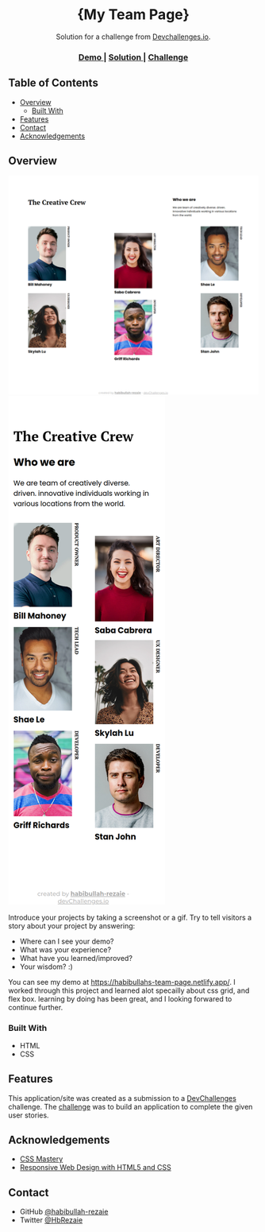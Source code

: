 <!-- Please update value in the {}  -->

<h1 align="center">{My Team Page}</h1>

<div align="center">
   Solution for a challenge from  <a href="http://devchallenges.io" target="_blank">Devchallenges.io</a>.
</div>

<div align="center">
  <h3>
    <a href="https://habibullahs-team-page.netlify.app/">
      Demo
    </a>
    <span> | </span>
    <a href="https://github.com/habibullah-rezaie/my-team-page">
      Solution
    </a>
    <span> | </span>
    <a href="https://devchallenges.io/challenges/hhmesazsqgKXrTkYkt0U">
      Challenge
    </a>
  </h3>
</div>

<!-- TABLE OF CONTENTS -->

## Table of Contents

- [Overview](#overview)
  - [Built With](#built-with)
- [Features](#features)
- [Contact](#contact)
- [Acknowledgements](#acknowledgements)

<!-- OVERVIEW -->

## Overview

![desktop screenshot](./habibullahs-team-page-netlify-app_pc-screenshot.png)
![phone screenshot](./habibullahs-team-page.netlify.app_phone-screenshot.png)

Introduce your projects by taking a screenshot or a gif. Try to tell visitors a story about your project by answering:

- Where can I see your demo?
- What was your experience?
- What have you learned/improved?
- Your wisdom? :)

You can see my demo at https://habibullahs-team-page.netlify.app/. I worked through this project and learned alot specailly about css grid, and flex box.
learning by doing has been great, and I looking forwared to continue further.
### Built With

<!-- This section should list any major frameworks that you built your project using. Here are a few examples.-->

- HTML
- CSS

## Features

<!-- List the features of your application or follow the template. Don't share the figma file here :) -->

This application/site was created as a submission to a [DevChallenges](https://devchallenges.io/challenges) challenge. The [challenge](https://devchallenges.io/challenges/hhmesazsqgKXrTkYkt0U) was to build an application to complete the given user stories.


## Acknowledgements

<!-- This section should list any articles or add-ons/plugins that helps you to complete the project. This is optional but it will help you in the future. For exmpale -->

- [CSS Mastery](https://www.amazon.com/CSS-Mastery-Advanced-Standards-Solutions/dp/1430223979)
- [Responsive Web Design with HTML5 and CSS](https://www.amazon.com/Responsive-Web-Design-HTML5-CSS-ebook/dp/B087D5FXXG)

## Contact

- GitHub [@habibullah-rezaie](https://github.com/habibullah-rezaie)
- Twitter [@HbRezaie](https://twitter.com/HbRezaie)